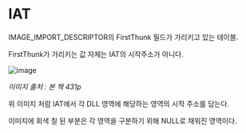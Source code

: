 # IAT

IMAGE_IMPORT_DESCRIPTOR의 FirstThunk 필드가 가리키고 있는 테이블.

FirstThunk가 가리키는 값 자체는 IAT의 시작주소가 아니다.

![image](https://user-images.githubusercontent.com/41255291/51098649-37b9a480-180f-11e9-87d9-b3abac907ffe.png)

_이미지 출처 : 본 책 431p_

위 이미지 처럼 IAT에서 각 DLL 영역에 해당하는 영역의 시작 주소를 담는다.

이미지에 회색 칠 된 부분은 각 영역을 구분하기 위해 NULL로 채워진 영역이다.